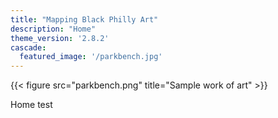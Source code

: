 ```yaml
---
title: "Mapping Black Philly Art"
description: "Home"
theme_version: '2.8.2'
cascade:
  featured_image: '/parkbench.jpg'
---
```

{{< figure src="parkbench.png" title="Sample work of art" >}}

Home test
